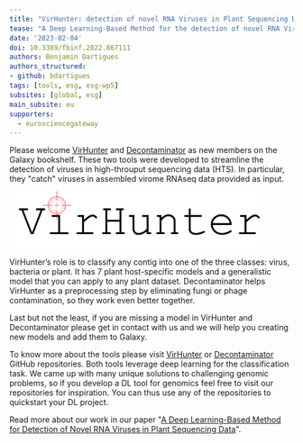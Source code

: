 ```yaml
---
title: "VirHunter: detection of novel RNA Viruses in Plant Sequencing Data"
tease: "A Deep Learning-Based Method for the detection of novel RNA Viruses in Plant Sequencing Data"
date: '2023-02-04'
doi: 10.3389/fbinf.2022.867111
authors: Benjamin Dartigues
authors_structured:
- github: bdartigues
tags: [tools, esg, esg-wp5]
subsites: [global, esg]
main_subsite: eu
supporters:
  - eurosciencegateway
---
```


Please welcome [VirHunter](<https://usegalaxy.eu/tool_runner?tool_id=toolshed.g2.bx.psu.edu%2Frepos%2Fiuc%2Fvirhunter%2Fvirhunter%2F1.0.0%2Bgalaxy3>)
and [Decontaminator](<https://usegalaxy.eu/tool_runner?tool_id=toolshed.g2.bx.psu.edu%2Frepos%2Fiuc%2Fdecontaminator%2Fdecontaminator%2F1.0.0%2Bgalaxy0>) as new members 
on the Galaxy bookshelf.
These two tools were developed to streamline the detection of viruses in high-throuput sequencing data (HTS).
In particular, they "catch" viruses in assembled virome RNAseq data provided as input.

![The Virhunter logo](logo.png)

VirHunter’s role is to classify any contig into one of the three classes: virus, bacteria or plant. It has 7 plant host-specific models and a generalistic model that you can apply
to any plant dataset. Decontaminator helps VirHunter as a preprocessing step by eliminating fungi or phage contamination, so they work even better together.

Last but not the least, if you are missing a model in VirHunter and Decontaminator please get in contact with us and we will help you creating new models and add them to Galaxy.

To know more about the tools please visit [VirHunter](https://github.com/cbib/virhunter) or [Decontaminator](https://github.com/cbib/decontaminator) GitHub repositories.
Both tools leverage deep learning for the classification task. We came up with many unique solutions to challenging genomic problems, 
so if you develop a DL tool for genomics feel free to visit our repositories for inspiration. You can thus use any of the repositories to quickstart your DL project.

Read more about our work in our paper "[A Deep Learning-Based Method for Detection of Novel RNA Viruses in Plant Sequencing Data](https://doi.org/10.3389/fbinf.2022.867111)".
